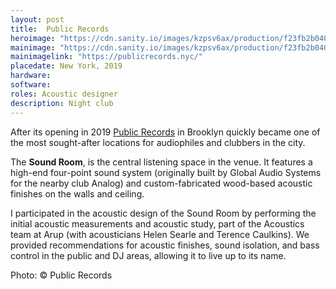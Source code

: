 ```yaml
---
layout: post
title:  Public Records
heroimage: "https://cdn.sanity.io/images/kzpsv6ax/production/f23fb2b04096a425160f513c3b21be1a3a8a0f7a-4000x2669.jpg?w=800&q=100"
mainimage: "https://cdn.sanity.io/images/kzpsv6ax/production/f23fb2b04096a425160f513c3b21be1a3a8a0f7a-4000x2669.jpg?w=1800&q=100"
mainimagelink: "https://publicrecords.nyc/"
placedate: New York, 2019
hardware:
software:
roles: Acoustic designer
description: Night club
---
```

<div class="project-narrative">

<p>
	After its opening in 2019 <a href="https://publicrecords.nyc/">Public Records</a> in Brooklyn quickly became one of the most sought-after locations for audiophiles and clubbers in the city.
</p>
	
<p>
	The <b>Sound Room</b>, is the central listening space in the venue. It features a high-end four-point sound system (originally built by Global Audio Systems for the nearby club Analog) and custom-fabricated wood-based acoustic finishes on the walls and ceiling.
</p>

<p>
	I participated in the acoustic design of the Sound Room by performing the initial acoustic measurements and acoustic study, part of the Acoustics team at Arup (with acousticians Helen Searle and Terence Caulkins). We provided recommendations for acoustic finishes, sound isolation, and bass control in the public and DJ areas, allowing it to live up to its name.
</p>

</div>

<div class="project-media">
<p class="inline-descr">Photo: © Public Records</p>
</div>
